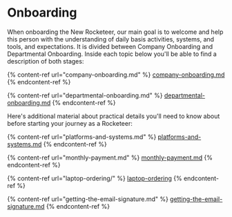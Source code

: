 # Onboarding

When onboarding the New Rocketeer, our main goal is to welcome and help this person with the understanding of daily basis activities, systems, and tools, and expectations. It is divided between Company Onboarding and Departmental Onboarding. Inside each topic below you'll be able to find a description of both stages:&#x20;

{% content-ref url="company-onboarding.md" %}
[company-onboarding.md](company-onboarding.md)
{% endcontent-ref %}

{% content-ref url="departmental-onboarding.md" %}
[departmental-onboarding.md](departmental-onboarding.md)
{% endcontent-ref %}

Here's additional material about practical details you'll need to know about before starting your journey as a Rocketeer:

{% content-ref url="platforms-and-systems.md" %}
[platforms-and-systems.md](platforms-and-systems.md)
{% endcontent-ref %}

{% content-ref url="monthly-payment.md" %}
[monthly-payment.md](monthly-payment.md)
{% endcontent-ref %}

{% content-ref url="laptop-ordering/" %}
[laptop-ordering](laptop-ordering/)
{% endcontent-ref %}

{% content-ref url="getting-the-email-signature.md" %}
[getting-the-email-signature.md](getting-the-email-signature.md)
{% endcontent-ref %}
